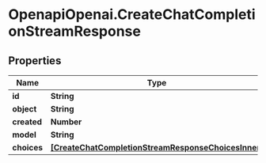# OpenapiOpenai.CreateChatCompletionStreamResponse

## Properties

Name | Type | Description | Notes
------------ | ------------- | ------------- | -------------
**id** | **String** |  | 
**object** | **String** |  | 
**created** | **Number** |  | 
**model** | **String** |  | 
**choices** | [**[CreateChatCompletionStreamResponseChoicesInner]**](CreateChatCompletionStreamResponseChoicesInner.md) |  | 


